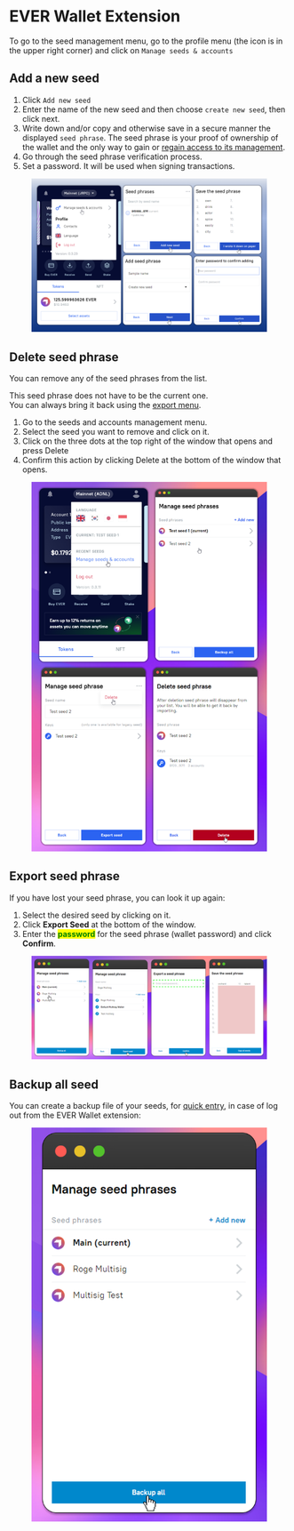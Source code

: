 # EVER Wallet Extension

To go to the seed management menu, go to the profile menu (the icon is in the upper right corner) and click on `Manage seeds & accounts`

## Add a new seed

1. Click `Add new seed`
2. Enter the name of the new seed and then choose `create new seed`, then click next.&#x20;
3. Write down and/or copy and otherwise save in a secure manner the displayed `seed phrase`. The seed phrase is your proof of ownership of the wallet and the only way to gain or [regain access to its management](../../getting-started/install-and-singing-in/sign-in-with-existing-seed-phrase/sign-in-with-existing-seed-phrase-extension.md).
4. Go through the seed phrase verification process.
5. Set a password. It will be used when signing transactions.

<figure><img src="../../.gitbook/assets/image (4).png" alt=""><figcaption></figcaption></figure>

## Delete seed phrase

You can remove any of the seed phrases from the list.

This seed phrase does not have to be the current one.\
You can always bring it back using the [export menu](ever-wallet-extension.md#export-seed-phrase).

1. Go to the seeds and accounts management menu.
2. Select the seed you want to remove and click on it.
3. Click on the three dots at the top right of the window that opens and press Delete
4. Confirm this action by clicking Delete at the bottom of the window that opens.

<figure><img src="../../.gitbook/assets/image (12) (2) (1).png" alt=""><figcaption></figcaption></figure>

## Export seed phrase

If you have lost your seed phrase, you can look it up again:&#x20;

1. Select the desired seed by clicking on it.
2. Click **Export Seed** at the bottom of the window.&#x20;
3. Enter the <mark style="color:green;">**password**</mark> for the seed phrase (wallet password) and click **Confirm**.&#x20;

<figure><img src="../../.gitbook/assets/image (9) (2).png" alt=""><figcaption></figcaption></figure>

## Backup all seed

You can create a backup file of your seeds, for [quick entry](../../getting-started/install-and-singing-in/sign-in-with-existing-backup.md), in case of log out from the EVER Wallet extension:

<figure><img src="../../.gitbook/assets/image (3) (1).png" alt=""><figcaption></figcaption></figure>

